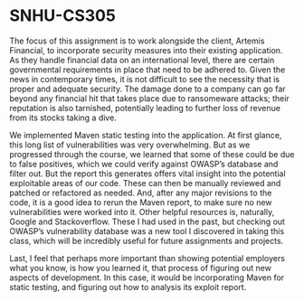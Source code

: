 # SNHU-CS305
The focus of this assignment is to work alongside the client, Artemis Financial, to incorporate security measures into their existing application. As they handle financial data on an international level, there are certain governmental requirements in place that need to be adhered to.
Given the news in contemporary times, it is not difficult to see the necessity that is proper and adequate security. The damage done to a company can go far beyond any financial hit that takes place due to ransomeware attacks; their reputation is also tarnished, potentially leading to further loss of revenue from its stocks taking a dive.

We implemented Maven static testing into the application. At first glance, this long list of vulnerabilities was very overwhelming. But as we progressed through the course, we learned that some of these could be due to false positives, which we could verify against OWASP’s database and filter out. But the report this generates offers vital insight into the potential exploitable areas of our code. These can then be manually reviewed and patched or refactored as needed. And, after any major revisions to the code, it is a good idea to rerun the Maven report, to make sure no new vulnerabilities were worked into it. Other helpful resources is, naturally, Google and Stackoverflow. These I had used in the past, but checking out OWASP’s vulnerability database was a new tool I discovered in taking this class, which will be incredibly useful for future assignments and projects.

Last, I feel that perhaps more important than showing potential employers what you know, is how you learned it, that process of figuring out new aspects of development. In this case, it would be incorporating Maven for static testing, and figuring out how to analysis its exploit report.
